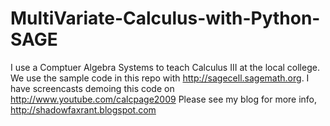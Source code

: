 # MultiVariate-Calculus-with-Python-SAGE
I use a Comptuer Algebra Systems to teach Calculus III at the local college.
We use the sample code in this repo with http://sagecell.sagemath.org.
I have screencasts demoing this code on http://www.youtube.com/calcpage2009
Please see my blog for more info, http://shadowfaxrant.blogspot.com
